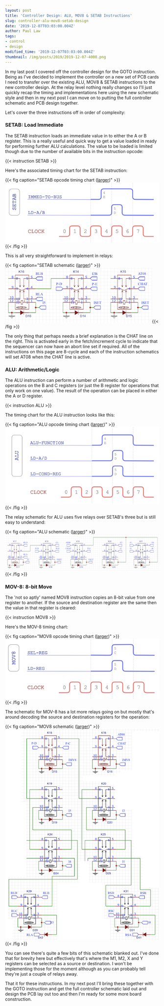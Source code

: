 ```yaml
---
layout: post
title: 'Controller Design: ALU, MOV8 & SETAB Instructions'
slug: controller-alu-mov8-setab-design
date: '2019-12-07T03:03:00.004Z'
author: Paul Law
tags:
- control
- design
modified_time: '2019-12-07T03:03:00.004Z'
thumbnail: /img/posts/2019/2019-12-07-4000.png
---
```


In my last post I covered off the controller design for the GOTO instruction. Being as I've decided to implement the
controller on a new set of PCB cards I need to transfer over the existing ALU, MOV8 & SETAB instructions to the new
controller design. At the relay level nothing really changes so I'll just quickly recap the timing and implementations here
using the new schematic style and then in my next post I can move on to putting the full controller schematic and PCB design
together.

Let's cover the three instructions off in order of complexity:

### SETAB: Load Immediate

The SETAB instruction loads an immediate value in to either the A or B register. This is a really useful and quick way to get
a value loaded in ready for performing further ALU calculations. The value to be loaded is limited though due to the number of
available bits in the instruction opcode:

{{< instruction SETAB >}}

Here's the associated timing chart for the SETAB instruction:

{{< fig caption="SETAB opcode timing chart ([larger](/assets/pdf/timing-setab.pdf))" >}}![SETAB opcode timing chart](/img/posts/2019/2019-12-07-0000.png){{< /fig >}}

This is all very straightforward to implement in relays:

{{< fig caption="SETAB schematic ([larger](/img/posts/2019/2019-12-07-1003.png))" >}}![SETAB schematic](/img/posts/2019/2019-12-07-0003.png){{< /fig >}}

The only thing that perhaps needs a brief explanation is the CHAT line on the right. This is activated early in the
fetch/increment cycle to indicate that the sequencer can now have an abort line set if required. All of the instructions on
this page are 8-cycle and each of the instruction schematics will set AT08 when the CHAT line is active.

### ALU: Arithmetic/Logic

The ALU instruction can perform a number of arithmetic and logic operations on the B and C registers (or just the B register
for operations that only work on one value). The result of the operation can be placed in either the A or D register.

{{< instruction ALU >}}

The timing chart for the ALU instruction looks like this:

{{< fig caption="ALU opcode timing chart ([larger](/assets/pdf/timing-alu.pdf))" >}}![ALU opcode timing chart](/img/posts/2019/2019-12-07-0001.png){{< /fig >}}

The relay schematic for ALU uses five relays over SETAB's three but is still easy to understand:

{{< fig caption="ALU schematic ([larger](/img/posts/2019/2019-12-07-1004.png))" >}}![ALU schematic](/img/posts/2019/2019-12-07-0004.png){{< /fig >}}

### MOV-8: 8-bit Move

The 'not so aptly' named MOV8 instruction copies an 8-bit value from one register to another. If the source and destination
register are the same then the value in that register is cleared:

{{< instruction MOV8 >}}

Here's the MOV-8 timing chart:

{{< fig caption="MOV8 opcode timing chart ([larger](/assets/pdf/timing-mov8.pdf))" >}}![MOV8 opcode timing chart](/img/posts/2019/2019-12-07-0002.png){{< /fig >}}

The schematic for MOV-8 has a lot more relays going on but mostly that's around decoding the source and destination registers
for the operation:

{{< fig caption="MOV8 schematic ([larger](/img/posts/2019/2019-12-07-1005.png))" >}}![MOV8 schematic](/img/posts/2019/2019-12-07-0005.png){{< /fig >}}

You can see there's quite a few bits of this schematic blanked out. I've done that for brevity here but effectively that's
where the M1, M2, X and Y registers can be selected as a source or destination. I won't be implementing those for the moment
although as you can probably tell they're just a couple of relays away.

That it for these instructions. In my next post I'll bring these together with the GOTO instruction and get the full
controller schematic laid out and design the PCB lay out too and then I'm ready for some more board construction.
